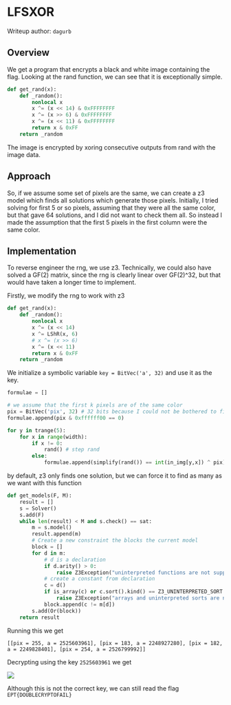 # LFSXOR

Writeup author: `dagurb`

## Overview

We get a program that encrypts a black and white image containing the flag. Looking at the rand function, we can see that it is exceptionally simple.

```python
def get_rand(x):
	def _random():
		nonlocal x
		x ^= (x << 14) & 0xFFFFFFFF
		x ^= (x >> 6) & 0xFFFFFFFF
		x ^= (x << 11) & 0xFFFFFFFF
		return x & 0xFF
	return _random
```

The image is encrypted by xoring consecutive outputs from rand with the image data.

## Approach

So, if we assume some set of pixels are the same, we can create a z3 model which finds all solutions which generate those pixels. Initially, I tried solving for first 5 or so pixels, assuming that they were all the same color, but that gave 64 solutions, and I did not want to check them all. So instead I made the assumption that the first 5 pixels in the first column were the same color.

## Implementation

To reverse engineer the rng, we use z3. Technically, we could also have solved a GF(2) matrix, since the rng is clearly linear over GF(2)^32, but that would have taken a longer time to implement.

Firstly, we modify the rng to work with z3

```python
def get_rand(x):
	def _random():
		nonlocal x
		x ^= (x << 14)
		x ^= LShR(x, 6)
		# x ^= (x >> 6)
		x ^= (x << 11)
		return x & 0xFF
	return _random
```

We initialize a symbolic variable `key = BitVec('a', 32)` and use it as the key.

```python
formulae = []

# we assume that the first k pixels are of the same color
pix = BitVec('pix', 32) # 32 bits because I could not be bothered to figure out how Exctract() works
formulae.append(pix & 0xffffff00 == 0)

for y in trange(5):
	for x in range(width):
		if x != 0:
			rand() # step rand
		else:
			formulae.append(simplify(rand()) == int(in_img[y,x]) ^ pix)
```
by default, z3 only finds one solution, but we can force it to find as many as we want with this function

```python
def get_models(F, M):
	result = []
	s = Solver()
	s.add(F)
	while len(result) < M and s.check() == sat:
		m = s.model()
		result.append(m)
		# Create a new constraint the blocks the current model
		block = []
		for d in m:
			# d is a declaration
			if d.arity() > 0:
				raise Z3Exception("uninterpreted functions are not supported")
			# create a constant from declaration
			c = d()
			if is_array(c) or c.sort().kind() == Z3_UNINTERPRETED_SORT:
				raise Z3Exception("arrays and uninterpreted sorts are not supported")
			block.append(c != m[d])
		s.add(Or(block))
	return result
```

Running this we get

```
[[pix = 255, a = 2525603961], [pix = 183, a = 2248927280], [pix = 182, a = 2249828401], [pix = 254, a = 2526799992]]
```

Decrypting using the key `2525603961` we get

![](flag.bmp)

Although this is not the correct key, we can still read the flag `EPT{DOUBLECRYPTOFAIL}`
